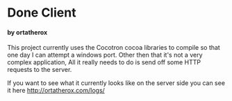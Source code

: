 # Done Client
#### by ortatherox

This project currently uses the Cocotron cocoa libraries to compile so that one day I can attempt a windows port. Other then that it's not a very complex application, All it really needs to do is send off some HTTP requests to the server.

If you want to see what it currently looks like on the server side you can see it here http://ortatherox.com/logs/